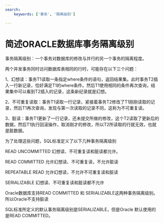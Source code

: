 ```yaml
---
search:
    keywords: ['事务', '隔离级别']

---
```



# 简述ORACLE数据库事务隔离级别

事务隔离级别：一个事务对数据库的修改与并行的另一个事务的隔离程度。
 
两个并发事务同时访问数据库表相同的行时，可能存在以下三个问题：
 
1、幻想读：事务T1读取一条指定where条件的语句，返回结果集。此时事务T2插入一行新记录，恰好满足T1的where条件。然后T1使用相同的条件再次查询，结果集中可以看到T2插入的记录，这条新纪录就是幻想。
 
2、不可重复读取：事务T1读取一行记录，紧接着事务T2修改了T1刚刚读取的记录，然后T1再次查询，发现与第一次读取的记录不同，这称为不可重复读。
 
3、脏读：事务T1更新了一行记录，还未提交所做的修改，这个T2读取了更新后的数据，然后T1执行回滚操作，取消刚才的修改，所以T2所读取的行就无效，也就是脏数据。
 
为了处理这些问题，SQL标准定义了以下几种事务隔离级别
 
READ UNCOMMITTED 幻想读、不可重复读和脏读都允许。
 
READ COMMITTED 允许幻想读、不可重复读，不允许脏读
 
REPEATABLE READ 允许幻想读，不允许不可重复读和脏读
 
SERIALIZABLE 幻想读、不可重复读和脏读都不允许
 
Oracle数据库支持READ COMMITTED 和 SERIALIZABLE这两种事务隔离级别。所以Oracle不支持脏读
 
SQL标准所定义的默认事务隔离级别是SERIALIZABLE，但是Oracle 默认使用的是READ COMMITTED。





 



